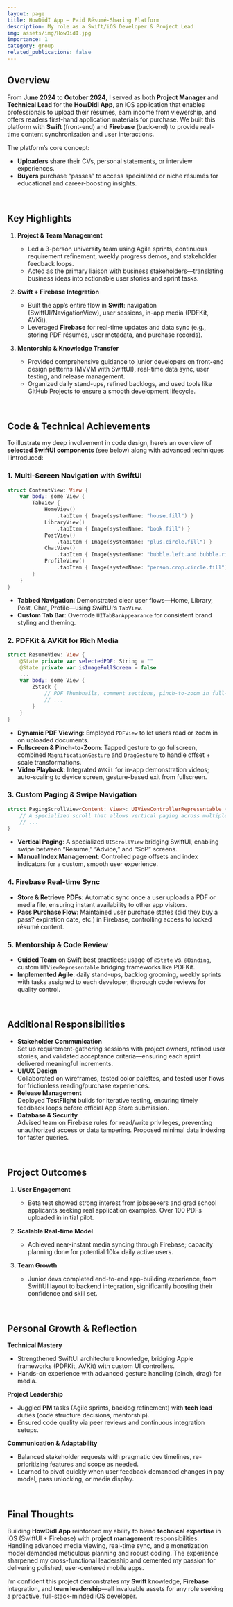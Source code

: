 ```yaml
---
layout: page
title: HowDidI App – Paid Résumé-Sharing Platform
description: My role as a Swift/iOS Developer & Project Lead
img: assets/img/HowDidI.jpg
importance: 1
category: group
related_publications: false
---
```


## Overview

From **June 2024** to **October 2024**, I served as both **Project Manager** and **Technical Lead** for the **HowDidI App**, an iOS application that enables professionals to upload their résumés, earn income from viewership, and offers readers first-hand application materials for purchase. We built this platform with **Swift** (front-end) and **Firebase** (back-end) to provide real-time content synchronization and user interactions.

The platform’s core concept:

- **Uploaders** share their CVs, personal statements, or interview experiences.
- **Buyers** purchase “passes” to access specialized or niche résumés for educational and career-boosting insights.

<br>

## Key Highlights

1. **Project & Team Management**

   - Led a 3-person university team using Agile sprints, continuous requirement refinement, weekly progress demos, and stakeholder feedback loops.
   - Acted as the primary liaison with business stakeholders—translating business ideas into actionable user stories and sprint tasks.

2. **Swift + Firebase Integration**

   - Built the app’s entire flow in **Swift**: navigation (SwiftUI/NavigationView), user sessions, in-app media (PDFKit, AVKit).
   - Leveraged **Firebase** for real-time updates and data sync (e.g., storing PDF résumés, user metadata, and purchase records).

3. **Mentorship & Knowledge Transfer**
   - Provided comprehensive guidance to junior developers on front-end design patterns (MVVM with SwiftUI), real-time data sync, user testing, and release management.
   - Organized daily stand-ups, refined backlogs, and used tools like GitHub Projects to ensure a smooth development lifecycle.

<br>

## Code & Technical Achievements

To illustrate my deep involvement in code design, here’s an overview of **selected SwiftUI components** (see below) along with advanced techniques I introduced:

### 1. Multi-Screen Navigation with SwiftUI

```swift
struct ContentView: View {
    var body: some View {
        TabView {
            HomeView()
                .tabItem { Image(systemName: "house.fill") }
            LibraryView()
                .tabItem { Image(systemName: "book.fill") }
            PostView()
                .tabItem { Image(systemName: "plus.circle.fill") }
            ChatView()
                .tabItem { Image(systemName: "bubble.left.and.bubble.right.fill") }
            ProfileView()
                .tabItem { Image(systemName: "person.crop.circle.fill") }
        }
    }
}
```

- **Tabbed Navigation**: Demonstrated clear user flows—Home, Library, Post, Chat, Profile—using SwiftUI’s `TabView`.
- **Custom Tab Bar**: Overrode `UITabBarAppearance` for consistent brand styling and theming.

### 2. PDFKit & AVKit for Rich Media

```swift
struct ResumeView: View {
    @State private var selectedPDF: String = ""
    @State private var isImageFullScreen = false
    ...
    var body: some View {
        ZStack {
            // PDF Thumbnails, comment sections, pinch-to-zoom in full-screen
            // ...
        }
    }
}
```

- **Dynamic PDF Viewing**: Employed `PDFView` to let users read or zoom in on uploaded documents.
- **Fullscreen & Pinch-to-Zoom**: Tapped gesture to go fullscreen, combined `MagnificationGesture` and `DragGesture` to handle offset + scale transformations.
- **Video Playback**: Integrated `AVKit` for in-app demonstration videos; auto-scaling to device screen, gesture-based exit from fullscreen.

### 3. Custom Paging & Swipe Navigation

```swift
struct PagingScrollView<Content: View>: UIViewControllerRepresentable {
    // A specialized scroll that allows vertical paging across multiple screens.
    // ...
}
```

- **Vertical Paging**: A specialized `UIScrollView` bridging SwiftUI, enabling swipe between “Resume,” “Advice,” and “SoP” screens.
- **Manual Index Management**: Controlled page offsets and index indicators for a custom, smooth user experience.

### 4. Firebase Real-time Sync

- **Store & Retrieve PDFs**: Automatic sync once a user uploads a PDF or media file, ensuring instant availability to other app visitors.
- **Pass Purchase Flow**: Maintained user purchase states (did they buy a pass? expiration date, etc.) in Firebase, controlling access to locked résumé content.

### 5. Mentorship & Code Review

- **Guided Team** on Swift best practices: usage of `@State` vs. `@Binding`, custom `UIViewRepresentable` bridging frameworks like PDFKit.
- **Implemented Agile**: daily stand-ups, backlog grooming, weekly sprints with tasks assigned to each developer, thorough code reviews for quality control.

<br>

## Additional Responsibilities

- **Stakeholder Communication**  
  Set up requirement-gathering sessions with project owners, refined user stories, and validated acceptance criteria—ensuring each sprint delivered meaningful increments.
- **UI/UX Design**  
  Collaborated on wireframes, tested color palettes, and tested user flows for frictionless reading/purchase experiences.
- **Release Management**  
  Deployed **TestFlight** builds for iterative testing, ensuring timely feedback loops before official App Store submission.
- **Database & Security**  
  Advised team on Firebase rules for read/write privileges, preventing unauthorized access or data tampering. Proposed minimal data indexing for faster queries.

<br>

## Project Outcomes

1. **User Engagement**

   - Beta test showed strong interest from jobseekers and grad school applicants seeking real application examples. Over 100 PDFs uploaded in initial pilot.

2. **Scalable Real-time Model**

   - Achieved near-instant media syncing through Firebase; capacity planning done for potential 10k+ daily active users.

3. **Team Growth**
   - Junior devs completed end-to-end app-building experience, from SwiftUI layout to backend integration, significantly boosting their confidence and skill set.

<br>

## Personal Growth & Reflection

**Technical Mastery**

- Strengthened SwiftUI architecture knowledge, bridging Apple frameworks (PDFKit, AVKit) with custom UI controllers.
- Hands-on experience with advanced gesture handling (pinch, drag) for media.

**Project Leadership**

- Juggled **PM** tasks (Agile sprints, backlog refinement) with **tech lead** duties (code structure decisions, mentorship).
- Ensured code quality via peer reviews and continuous integration setups.

**Communication & Adaptability**

- Balanced stakeholder requests with pragmatic dev timelines, re-prioritizing features and scope as needed.
- Learned to pivot quickly when user feedback demanded changes in pay model, pass unlocking, or media display.

<br>

## Final Thoughts

Building **HowDidI App** reinforced my ability to blend **technical expertise** in iOS (SwiftUI + Firebase) with **project management** responsibilities. Handling advanced media viewing, real-time sync, and a monetization model demanded meticulous planning and robust coding. The experience sharpened my cross-functional leadership and cemented my passion for delivering polished, user-centered mobile apps.

I’m confident this project demonstrates my **Swift** knowledge, **Firebase** integration, and **team leadership**—all invaluable assets for any role seeking a proactive, full-stack-minded iOS developer.
